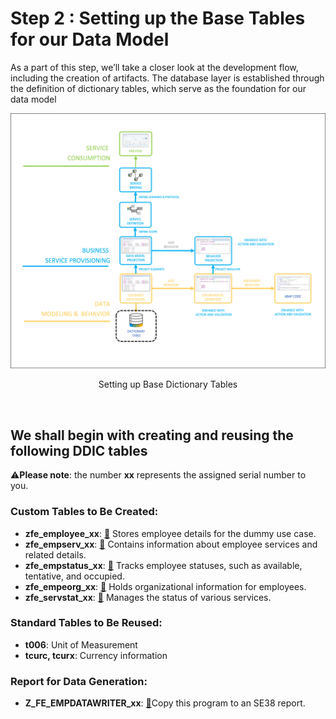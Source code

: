 # Step 2 : Setting up the Base Tables for our Data Model

As a part of this step, we’ll take a closer look at the development flow, including the creation of artifacts. The database layer is established through the definition of dictionary tables, which serve as the foundation for our data model
<br>
<p align="center">
    <img src="../images/DBLayer.png" alt="Setting up Base Dictionary Tables"/>
    <p align="center"> Setting up Base Dictionary Tables</p>
</p>
<br>

## We shall begin with creating and reusing the following DDIC tables
:warning:**Please note**: the number **xx** represents the assigned serial number to you.</span>

### Custom Tables to Be Created:
- **zfe_employee_xx**: <a href="./Database Table zfe_employee_xx" target="_blank">:link:</a>  Stores employee details for the dummy use case.
- **zfe_empserv_xx**: <a href="./Database Table zfe_empserv_xx" target="_blank">:link:</a> Contains information about employee services and related details.
- **zfe_empstatus_xx**: <a href="./Database Table zfe_empstatus_xx" target="_blank">:link:</a> Tracks employee statuses, such as available, tentative, and occupied.
- **zfe_empeorg_xx**: <a href="./Database Table zfe_empeorg_xx" target="_blank">:link:</a> Holds organizational information for employees.
- **zfe_servstat_xx**: <a href="./Database Table zfe_servstat_xx" target="_blank">:link:</a> Manages the status of various services.

### Standard Tables to Be Reused:
- **t006**: Unit of Measurement
- **tcurc, tcurx**: Currency information

### Report for Data Generation:
- **Z_FE_EMPDATAWRITER_xx**: <a href="./ABAP Program zfe_datawriter_xx" target="_blank">:link:</a>Copy this program to an SE38 report.


<!-- TO DO Add Project specific photos here
<br><br>
### First, we'll dive into the architecture overview.
<br>
<p align="center">
    <img src="../images/RAPArchitecture.png" alt="RAP Architecture"/>
    <p align="center"> Architecture Overview - The Big Picture</p>
</p>
-->
